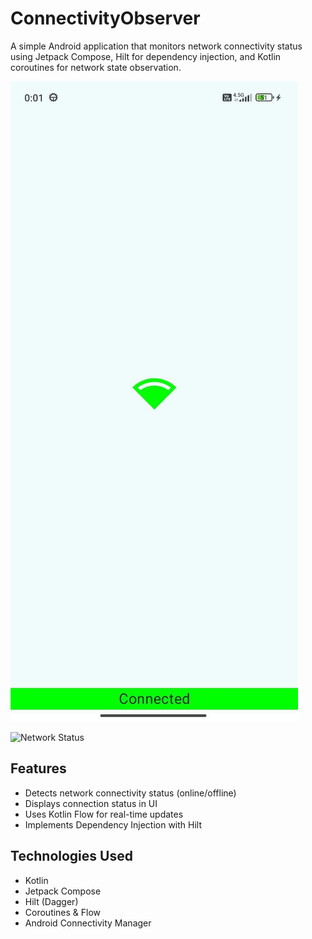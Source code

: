 # ConnectivityObserver

A simple Android application that monitors network connectivity status using Jetpack Compose, Hilt for dependency injection, and Kotlin coroutines for network state observation.


![Network Status](docs/connection_available.jpg)

![Network Status](docs/no_connection.jpg.jpg)

## Features
- Detects network connectivity status (online/offline)
- Displays connection status in UI
- Uses Kotlin Flow for real-time updates
- Implements Dependency Injection with Hilt

## Technologies Used
- Kotlin
- Jetpack Compose
- Hilt (Dagger)
- Coroutines & Flow
- Android Connectivity Manager
